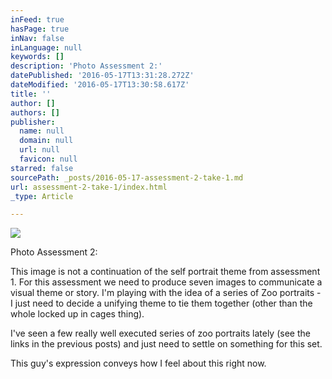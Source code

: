 ```yaml
---
inFeed: true
hasPage: true
inNav: false
inLanguage: null
keywords: []
description: 'Photo Assessment 2:'
datePublished: '2016-05-17T13:31:28.272Z'
dateModified: '2016-05-17T13:30:58.617Z'
title: ''
author: []
authors: []
publisher:
  name: null
  domain: null
  url: null
  favicon: null
starred: false
sourcePath: _posts/2016-05-17-assessment-2-take-1.md
url: assessment-2-take-1/index.html
_type: Article

---
```

![](https://the-grid-user-content.s3-us-west-2.amazonaws.com/bdc98e8c-b998-4751-9a5e-fd563dd624bb.jpg)

Photo Assessment 2:

This image is not a continuation of the self portrait theme from assessment 1\. For this assessment we need to produce seven images to communicate a visual theme or story. I'm playing with the idea of a series of Zoo portraits - I just need to decide a unifying theme to tie them together (other than the whole locked up in cages thing).

I've seen a few really well executed series of zoo portraits lately (see the links in the previous posts) and just need to settle on something for this set.

This guy's expression conveys how I feel about this right now.